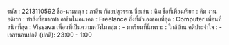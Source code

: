 รหัส : 2213110592
ชื่อ-นามสกุล : ภาคิน กัศยปสุวรรณ
ชื่อเล่น : คิม
ชื่อที่เพื่อนเรียก : คิม
งานอดิเรก : ทำสิ่งที่อยากทำ
อาชีพในอนาคต : Freelance
สิ่งที่ตัวเองชอบที่สุด : Computer
เพื่อนที่สนิทที่สุด : Vissava
เพื่อนที่เป็นความหวังในกลุ่ม : -
มาเรียนที่นี้เพราะ : ใกล้บ้าน
คติประจำใจ : -
เวลานอนปกติ (ปกติ): 23:00 - 1:00